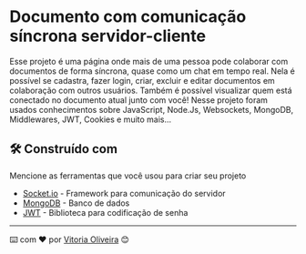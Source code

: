 # Documento com comunicação síncrona servidor-cliente

Esse projeto é uma página onde mais de uma pessoa pode colaborar com documentos de forma síncrona, quase como um chat em tempo real. Nela é possível se cadastra, fazer login, criar, excluir e editar documentos em colaboração com outros usuários. Também é possível visualizar quem está conectado no documento atual junto com você!
Nesse projeto foram usados conhecimentos sobre JavaScript, Node.Js, Websockets, MongoDB, Middlewares, JWT, Cookies e muito mais...

## 🛠️ Construído com

Mencione as ferramentas que você usou para criar seu projeto

* [Socket.io](https://socket.io/) - Framework para comunicação do servidor
* [MongoDB](https://www.mongodb.com/) - Banco de dados
* [JWT](https://jwt.io/) - Biblioteca para codificação de senha

---
⌨️ com ❤️ por [Vitoria Oliveira](https://github.com/vitoriaoliveira27) 😊
